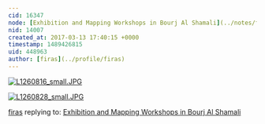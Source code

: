 ```yaml
---
cid: 16347
node: [Exhibition and Mapping Workshops in Bourj Al Shamali](../notes/firas/03-13-2017/exhibition-and-mapping-workshops-in-bourj-al-shamali)
nid: 14007
created_at: 2017-03-13 17:40:15 +0000
timestamp: 1489426815
uid: 448963
author: [firas](../profile/firas)
---
```


[![L1260816_small.JPG](https://publiclab.org/system/images/photos/000/019/782/large/L1260816_small.JPG)](https://publiclab.org/system/images/photos/000/019/782/original/L1260816_small.JPG)


[![L1260828_small.JPG](https://publiclab.org/system/images/photos/000/019/783/large/L1260828_small.JPG)](https://publiclab.org/system/images/photos/000/019/783/original/L1260828_small.JPG)



[firas](../profile/firas) replying to: [Exhibition and Mapping Workshops in Bourj Al Shamali](../notes/firas/03-13-2017/exhibition-and-mapping-workshops-in-bourj-al-shamali)


